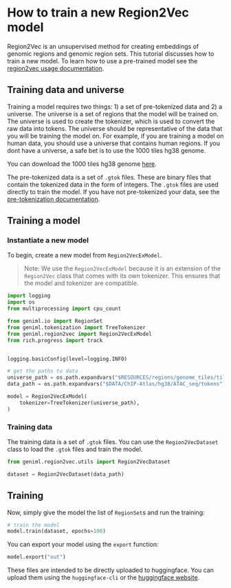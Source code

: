 # How to train a new Region2Vec model
Region2Vec is an unsupervised method for creating embeddings of genomic regions and genomic region sets. This tutorial discusses how to train a new model. To learn how to use a pre-trained model see the [region2vec usage documentation](./use-pretrained-region2vec-model.md).

## Training data and universe
Training a model requires two things: 1) a set of pre-tokenized data and 2) a universe. The universe is a set of regions that the model will be trained on. The universe is used to create the tokenizer, which is used to convert the raw data into tokens. The universe should be representative of the data that you will be training the model on. For example, if you are training a model on human data, you should use a universe that contains human regions. If you dont have a universe, a safe bet is to use the 1000 tiles hg38 genome.

You can download the 1000 tiles hg38 genome [here](https://big.databio.org/geniml/universes/tiles1000.hg38.bed).

The pre-tokenized data is a set of `.gtok` files. These are binary files that contain the tokenized data in the form of integers. The `.gtok` files are used directly to train the model. If you have not pre-tokenized your data, see the [pre-tokenization documentation](./pre-tokenization.md).

## Training a model
### Instantiate a new model
To begin, create a new model from `Region2VecExModel`.

> Note: We use the `Region2VecExModel` because it is an extension of the `Region2Vec` class that comes with its own tokenizer. This ensures that the model and tokenizer are compatible.

```python
import logging
import os
from multiprocessing import cpu_count

from geniml.io import RegionSet
from geniml.tokenization import TreeTokenizer
from geniml.region2vec import Region2VecExModel
from rich.progress import track


logging.basicConfig(level=logging.INFO)

# get the paths to data
universe_path = os.path.expandvars("$RESOURCES/regions/genome_tiles/tiles1000.hg38.bed")
data_path = os.path.expandvars("$DATA/ChIP-Atlas/hg38/ATAC_seq/tokens")

model = Region2VecExModel(
    tokenizer=TreeTokenizer(universe_path),
)
```

### Training data

The training data is a set of `.gtok` files. You can use the `Region2VecDataset` class to load the `.gtok` files and train the model.
```python
from geniml.region2vec.utils import Region2VecDataset

dataset = Region2VecDataset(data_path)
```

## Training

Now, simply give the model the list of `RegionSet`s and run the training:
```python
# train the model
model.train(dataset, epochs=100)
```

You can export your model using the `export` function:

```python
model.export("out")
```

These files are intended to be directly uploaded to huggingface. You can upload them using the `huggingface-cli` or the [huggingface website](https://huggingface.co/new).
